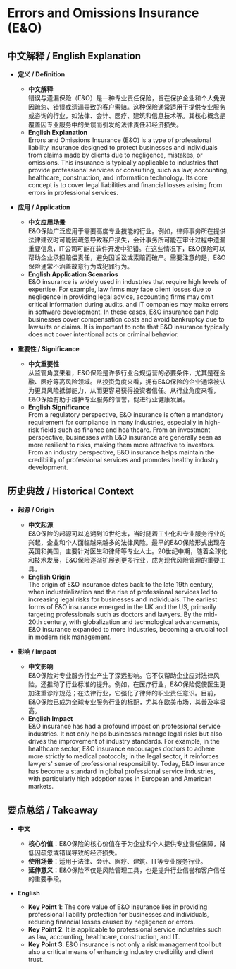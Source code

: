 # Errors and Omissions Insurance (E&O)

## 中文解释 / English Explanation

* **定义 / Definition**  
  - **中文解释**  
    错误与遗漏保险（E&O）是一种专业责任保险，旨在保护企业和个人免受因疏忽、错误或遗漏导致的客户索赔。这种保险通常适用于提供专业服务或咨询的行业，如法律、会计、医疗、建筑和信息技术等。其核心概念是覆盖因专业服务中的失误而引发的法律责任和经济损失。  
  - **English Explanation**  
    Errors and Omissions Insurance (E&O) is a type of professional liability insurance designed to protect businesses and individuals from claims made by clients due to negligence, mistakes, or omissions. This insurance is typically applicable to industries that provide professional services or consulting, such as law, accounting, healthcare, construction, and information technology. Its core concept is to cover legal liabilities and financial losses arising from errors in professional services.

* **应用 / Application**  
  - **中文应用场景**  
    E&O保险广泛应用于需要高度专业技能的行业。例如，律师事务所在提供法律建议时可能因疏忽导致客户损失，会计事务所可能在审计过程中遗漏重要信息，IT公司可能在软件开发中犯错。在这些情况下，E&O保险可以帮助企业承担赔偿责任，避免因诉讼或索赔而破产。需要注意的是，E&O保险通常不涵盖故意行为或犯罪行为。  
  - **English Application Scenarios**  
    E&O insurance is widely used in industries that require high levels of expertise. For example, law firms may face client losses due to negligence in providing legal advice, accounting firms may omit critical information during audits, and IT companies may make errors in software development. In these cases, E&O insurance can help businesses cover compensation costs and avoid bankruptcy due to lawsuits or claims. It is important to note that E&O insurance typically does not cover intentional acts or criminal behavior.

* **重要性 / Significance**  
  - **中文重要性**  
    从监管角度来看，E&O保险是许多行业合规运营的必要条件，尤其是在金融、医疗等高风险领域。从投资角度来看，拥有E&O保险的企业通常被认为更具风险抵御能力，从而更容易获得投资者信任。从行业角度来看，E&O保险有助于维护专业服务的信誉，促进行业健康发展。  
  - **English Significance**  
    From a regulatory perspective, E&O insurance is often a mandatory requirement for compliance in many industries, especially in high-risk fields such as finance and healthcare. From an investment perspective, businesses with E&O insurance are generally seen as more resilient to risks, making them more attractive to investors. From an industry perspective, E&O insurance helps maintain the credibility of professional services and promotes healthy industry development.

## 历史典故 / Historical Context

* **起源 / Origin**  
  - **中文起源**  
    E&O保险的起源可以追溯到19世纪末，当时随着工业化和专业服务行业的兴起，企业和个人面临越来越多的法律风险。最早的E&O保险形式出现在英国和美国，主要针对医生和律师等专业人士。20世纪中期，随着全球化和技术发展，E&O保险逐渐扩展到更多行业，成为现代风险管理的重要工具。  
  - **English Origin**  
    The origin of E&O insurance dates back to the late 19th century, when industrialization and the rise of professional services led to increasing legal risks for businesses and individuals. The earliest forms of E&O insurance emerged in the UK and the US, primarily targeting professionals such as doctors and lawyers. By the mid-20th century, with globalization and technological advancements, E&O insurance expanded to more industries, becoming a crucial tool in modern risk management.

* **影响 / Impact**  
  - **中文影响**  
    E&O保险对专业服务行业产生了深远影响。它不仅帮助企业应对法律风险，还推动了行业标准的提升。例如，在医疗行业，E&O保险促使医生更加注重诊疗规范；在法律行业，它强化了律师的职业责任意识。目前，E&O保险已成为全球专业服务行业的标配，尤其在欧美市场，其普及率极高。  
  - **English Impact**  
    E&O insurance has had a profound impact on professional service industries. It not only helps businesses manage legal risks but also drives the improvement of industry standards. For example, in the healthcare sector, E&O insurance encourages doctors to adhere more strictly to medical protocols; in the legal sector, it reinforces lawyers' sense of professional responsibility. Today, E&O insurance has become a standard in global professional service industries, with particularly high adoption rates in European and American markets.

## 要点总结 / Takeaway

* **中文**  
  - **核心价值**：E&O保险的核心价值在于为企业和个人提供专业责任保障，降低因疏忽或错误导致的经济损失。  
  - **使用场景**：适用于法律、会计、医疗、建筑、IT等专业服务行业。  
  - **延伸意义**：E&O保险不仅是风险管理工具，也是提升行业信誉和客户信任的重要手段。  

* **English**  
  - **Key Point 1**: The core value of E&O insurance lies in providing professional liability protection for businesses and individuals, reducing financial losses caused by negligence or errors.  
  - **Key Point 2**: It is applicable to professional service industries such as law, accounting, healthcare, construction, and IT.  
  - **Key Point 3**: E&O insurance is not only a risk management tool but also a critical means of enhancing industry credibility and client trust.